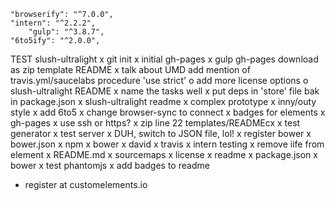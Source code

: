     "browserify": "^7.0.0",
	"intern": "^2.2.2",
	    "gulp": "^3.8.7",
    "6to5ify": "^2.0.0",

TEST slush-ultralight
  x git init
  x initial gh-pages
  x gulp gh-pages
download as zip
template README
  x talk about UMD
  add mention of travis.yml/saucelabs procedure
'use strict'
o add more license options
o slush-ultralight README
x name the tasks well
x put deps in 'store' file bak in package.json
x slush-ultralight readme
x complex prototype
x inny/outy style
x add 6to5
x change browser-sync to connect
x badges for elements
x gh-pages
x use ssh or https?
x zip line 22 templates/READMEcx
x test generator
x test server
x DUH, switch to JSON file, lol!
x register bower
x bower.json
x npm
x bower
x david
x travis
x intern testing
x remove iife from element
x README.md
x sourcemaps
x license
x readme
x package.json
x bower
x test phantomjs
x add badges to readme
- register at customelements.io

